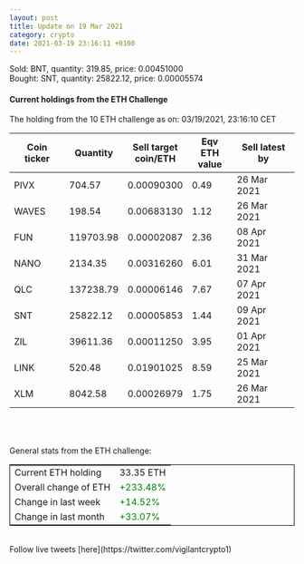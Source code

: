 ```yaml
---
layout: post
title: Update on 19 Mar 2021
category: crypto
date: 2021-03-19 23:16:11 +0100
---
```

<!-- Global site tag (gtag.js) - Google Analytics -->
<script async src="https://www.googletagmanager.com/gtag/js?id=UA-103831149-5"></script>
<script>
  window.dataLayer = window.dataLayer || [];
  function gtag(){dataLayer.push(arguments);}
  gtag('js', new Date());

  gtag('config', 'UA-103831149-5');
</script>
Sold: BNT, quantity:       319.85, price:   0.00451000<br>Bought: SNT, quantity:     25822.12, price:   0.00005574<br>

#### Current holdings from the ETH Challenge

The holding from the 10 ETH challenge as on: 03/19/2021, 23:16:10 CET

|Coin ticker|Quantity|Sell target<br>coin/ETH|Eqv ETH<br>value|Sell latest by|
|-----------|--------|-----------|-----------|--------------|
PIVX|704.57|  0.00090300|0.49|26 Mar 2021|
WAVES|198.54|  0.00683130|1.12|26 Mar 2021|
FUN|119703.98|  0.00002087|2.36|08 Apr 2021|
NANO|2134.35|  0.00316260|6.01|31 Mar 2021|
QLC|137238.79|  0.00006146|7.67|07 Apr 2021|
SNT|25822.12|  0.00005853|1.44|09 Apr 2021|
ZIL|39611.36|  0.00011250|3.95|01 Apr 2021|
LINK|520.48|  0.01901025|8.59|25 Mar 2021|
XLM|8042.58|  0.00026979|1.75|26 Mar 2021|

<br>
<br>
<br>
General stats from the ETH challenge:

<table style="border:1px solid black;margin-left:auto;margin-right:auto;">
	<tbody>
	<tr>
		<td>Current ETH holding</td>
		<td>     33.35 ETH</td>
	</tr>
	<tr>
		<td>Overall change of ETH</td>
		<td><font color="green">+233.48%</font></td>
	</tr>
	<tr>
		<td>Change in last week</td>
		<td><font color="green">+14.52%</font></td>
	</tr>
	<tr>
		<td>Change in last month</td>
		<td><font color="green">+33.07%</font></td>
	</tr>
	</tbody>
</table>

<br>
Follow live tweets [here](https://twitter.com/vigilantcrypto1)
<br>
<br>